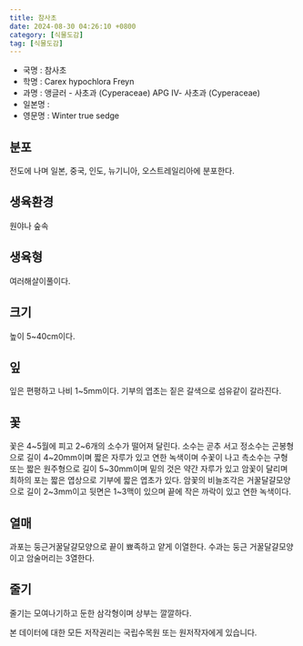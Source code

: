 ```yaml
---
title: 참사초
date: 2024-08-30 04:26:10 +0800
category: [식물도감]
tag: [식물도감]
---
```




- 국명 : 참사초
- 학명 : Carex hypochlora Freyn
- 과명 : 앵글러 - 사초과 (Cyperaceae) APG Ⅳ- 사초과 (Cyperaceae)
- 일본명 : 
- 영문명 : Winter true sedge


## 분포
전도에 나며 일본, 중국, 인도, 뉴기니아, 오스트레일리아에 분포한다.
## 생육환경
원야나 숲속
## 생육형
여러해살이풀이다.
## 크기
높이 5~40cm이다.
## 잎
잎은 편평하고 나비 1~5mm이다. 기부의 엽초는 짙은 갈색으로 섬유같이 갈라진다.
## 꽃
꽃은 4~5월에 피고 2~6개의 소수가 떨어져 달린다. 소수는 곧추 서고 정소수는 곤봉형으로 길이 4~20mm이며 짧은 자루가 있고 연한 녹색이며 수꽃이 나고 측소수는 구형 또는 짧은 원주형으로 길이 5~30mm이며 밑의 것은 약간 자루가 있고 암꽃이 달리며 최하의 포는 짧은 엽상으로 기부에 짧은 엽초가 있다. 암꽃의 비늘조각은 거꿀달걀모양으로 길이 2~3mm이고 뒷면은 1~3맥이 있으며 끝에 작은 까락이 있고 연한 녹색이다. 
## 열매
과포는 둥근거꿀달걀모양으로 끝이 뾰족하고 얕게 이열한다. 수과는 둥근 거꿀달걀모양이고 암술머리는 3열한다.
## 줄기
줄기는 모여나기하고 둔한 삼각형이며 상부는 깔깔하다.






본 데이터에 대한 모든 저작권리는 국립수목원 또는 원저작자에게 있습니다.
